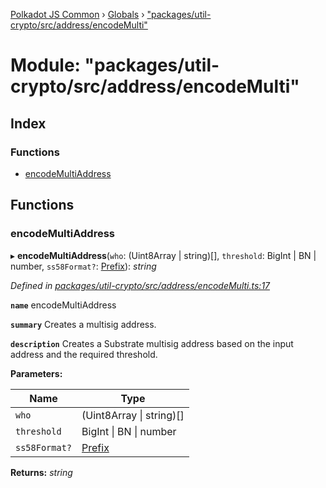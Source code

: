 [Polkadot JS Common](../README.md) › [Globals](../globals.md) › ["packages/util-crypto/src/address/encodeMulti"](_packages_util_crypto_src_address_encodemulti_.md)

# Module: "packages/util-crypto/src/address/encodeMulti"

## Index

### Functions

* [encodeMultiAddress](_packages_util_crypto_src_address_encodemulti_.md#encodemultiaddress)

## Functions

###  encodeMultiAddress

▸ **encodeMultiAddress**(`who`: (Uint8Array | string)[], `threshold`: BigInt | BN | number, `ss58Format?`: [Prefix](_packages_util_crypto_src_address_types_.md#prefix)): *string*

*Defined in [packages/util-crypto/src/address/encodeMulti.ts:17](https://github.com/polkadot-js/common/blob/4111122c/packages/util-crypto/src/address/encodeMulti.ts#L17)*

**`name`** encodeMultiAddress

**`summary`** Creates a multisig address.

**`description`** 
Creates a Substrate multisig address based on the input address and the required threshold.

**Parameters:**

Name | Type |
------ | ------ |
`who` | (Uint8Array &#124; string)[] |
`threshold` | BigInt &#124; BN &#124; number |
`ss58Format?` | [Prefix](_packages_util_crypto_src_address_types_.md#prefix) |

**Returns:** *string*
